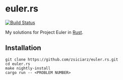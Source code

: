 euler.rs
========

[![Build Status](https://travis-ci.org/zsiciarz/euler.rs.svg?branch=master)](https://travis-ci.org/zsiciarz/euler.rs)

My solutions for Project Euler in [Rust](http://www.rust-lang.org/).

Installation
------------

    git clone https://github.com/zsiciarz/euler.rs.git
    cd euler.rs
    make nightly-install
    cargo run -- <PROBLEM NUMBER>
